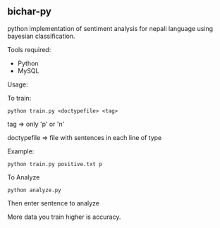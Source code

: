 bichar-py
---------

python implementation of sentiment analysis for nepali language using bayesian classification.

Tools required:

+ Python
+ MySQL

Usage:

To train:

	python train.py <doctypefile> <tag>

tag => only 'p' or 'n'

doctypefile => file with sentences in each line of type <tag>

Example:

	python train.py positive.txt p

To Analyze

	python analyze.py

Then enter sentence to analyze

More data you train higher is accuracy.
